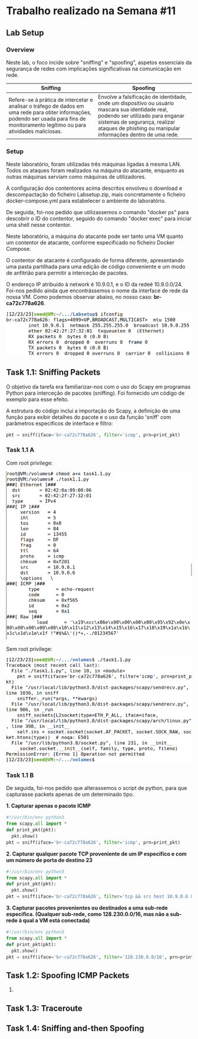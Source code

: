 # Trabalho realizado na Semana #11

## Lab Setup

### Overview

Neste lab, o foco incide sobre "sniffing" e "spoofing", aspetos essenciais da segurança de redes com implicações significativas na comunicação em rede. 

| Sniffing      | Spoofing |
| ----------- | ----------- |
| Refere-se à prática de intercetar e analisar o tráfego de dados em uma rede para obter informações, podendo ser usada para fins de monitoramento legítimo ou para atividades maliciosas.      | Envolve a falsificação de identidade, onde um dispositivo ou usuário mascara sua identidade real, podendo ser utilizado para enganar sistemas de segurança, realizar ataques de phishing ou manipular informações dentro de uma rede.       |


### Setup

Neste laboratório, foram utilizadas três máquinas ligadas à mesma LAN. 
Todos os ataques foram realizados na máquina do atacante, enquanto as outras máquinas serviam como máquinas de utilizadores. 

A configuração dos contentores acima descritos envolveu o download e descompactação do ficheiro Labsetup.zip, mais concretamente o ficheiro docker-compose.yml para estabelecer o ambiente do laboratório. 

De seguida, foi-nos pedido que utilizassemos o comando "docker ps" para descobrir o ID do contentor, seguido do comando "docker exec" para iniciar uma shell nesse contentor.

Neste laboratório, a máquina do atacante pode ser tanto uma VM quanto um contentor de atacante, conforme especificado no ficheiro Docker Compose. 

O contentor de atacante é configurado de forma diferente, apresentando uma pasta partilhada para uma edição de código conveniente e um modo de anfitrião para permitir a interceção de pacotes. 

O endereço IP atribuído à network é 10.9.0.1, e o ID da redeé 10.9.0.0/24. Foi-nos pedido ainda que encontrássemos o nome da interface de rede da nossa VM. Como podemos observar abaixo, no nosso caso: **br-ca72c778a626**.

<img src="../screenshots/logbook13/setup.png" alt="setup">


## Task 1.1: Sniffing Packets

O objetivo da tarefa era familiarizar-nos com o uso do Scapy em programas Python para interceção de pacotes (sniffing). Foi fornecido um código de exemplo para esse efeito. 

A estrutura do código inclui a importação do Scapy, a definição de uma função para exibir detalhes do pacote e o uso da função 'sniff' com parâmetros específicos de interface e filtro:

```python
pkt = sniff(iface='br-ca72c778a626', filter='icmp', prn=print_pkt)
```

### Task 1.1 A

Com root privilege:

<img src="../screenshots/logbook13/task11_a_rootprivelge.png" alt="task11_a_rootprivelge">

Sem root privilege:

<img src="../screenshots/logbook13/task11_a_norootprivelge.png" alt="task11_a_norootprivelge">

### Task 1.1 B

De seguida, foi-nos pedido que alterassemos o script de python, para que capturasse packets apenas de um determinado tipo.

**1. Capturar apenas o pacote ICMP**

```python
#!/usr/bin/env python3
from scapy.all import *
def print_pkt(pkt):
  pkt.show()
pkt = sniff(iface='br-ca72c778a626', filter='icmp', prn=print_pkt)  
```

**2. Capturar qualquer pacote TCP proveniente de um IP específico e com um número de porta de destino 23**

```python
#!/usr/bin/env python3
from scapy.all import *
def print_pkt(pkt):
  pkt.show()
pkt = sniff(iface='br-ca72c778a626', filter='tcp && src host 10.9.0.6 && dst port 23', prn=print_pkt) 
```

**3. Capturar pacotes provenientes ou destinados a uma sub-rede específica. (Qualquer sub-rede, como 128.230.0.0/16, mas não a sub-rede à qual a VM está conectada)**

```python
#!/usr/bin/env python3
from scapy.all import *
def print_pkt(pkt):
  pkt.show()
pkt = sniff(iface='br-ca72c778a626', filter='128.230.0.0/16', prn=print_pkt)  
```

## Task 1.2: Spoofing ICMP Packets

1. 


## Task 1.3: Traceroute




## Task 1.4: Sniffing and-then Spoofing
